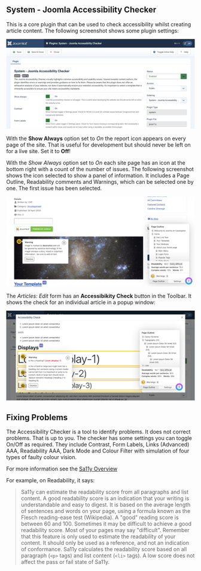 <!-- Filename: jdocmanual?manual=user&heading=performance&filename=accessibility-checker.md / Display title: Accessibility Checker -->

## System - Joomla Accessibility Checker

This is a core plugin that can be used to check accessibility whilst creating
article content. The following screenshot shows some plugin settings:

![Plugin form settings](../../../images/en/performance/performance-jooa11y-plugin-form.png "Plugin Settings")

With the **Show Always** option set to *On* the report icon appears on every
page of the site. That is useful for development but should never be left on
for a live site. Set it to **Off**!

With the *Show Always* option set to *On* each site page has an icon at the
bottom right with a count of the number of issues. The following screenshot
shows the icon selected to show a panel of information. It includes a Page
Outline, Readability comments and Warnings, which can be selected one by one.
The first issue has been selected.

![Site accessibility check](../../../images/en/performance/performance-jooa11y-site-display.png "Site accessibility check")

The *Articles: Edit* form has an **Accessibikity Check** button in the Toolbar.
It shows the check for an individual article in a popup window:

![Editor accessibility check](../../../images/en/performance/performance-jooa11y-admin-display.png "Editor accessibility check")

## Fixing Problems

The Accessibility Checker is a tool to identify problems. It does not correct
problems. That is up to you. The checker has some settings you can toggle On/Off
as required. They include Contrast, Form Labels, Links (Advanced) AAA,
Readability AAA, Dark Mode and Colour Filter with simulation of four types of
faulty colour vision.

For more information see the [Sa11y Overview](https://sa11y.netlify.app/overview/)

For example, on Readability, it says:

>Sa11y can estimate the readability score from all paragraphs and list content.
A good readability score is an indication that your writing is understandable
and easy to digest. It is based on the average length of sentences and words
on your page, using a formula known as the Flesch reading-ease test
(Wikipedia). A "good" reading score is between 60 and 100. Sometimes it may be
difficult to achieve a good readability score. Most of your pages may say
"difficult". Remember that this feature is only used to estimate the
readability of your content. It should only be used as a reference, and not
an indication of conformance. Sa11y calculates the readability score based
on all paragraph (`<p>` tags) and list content (`<li>` tags). A low score does
not affect the pass or fail state of Sa11y.

